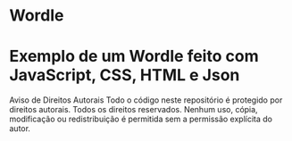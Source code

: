 # Wordle

# Exemplo de um Wordle feito com JavaScript, CSS, HTML e Json
Aviso de Direitos Autorais
Todo o código neste repositório é protegido por direitos autorais. Todos os direitos reservados. Nenhum uso, cópia, modificação ou redistribuição é permitida sem a permissão explícita do autor.
